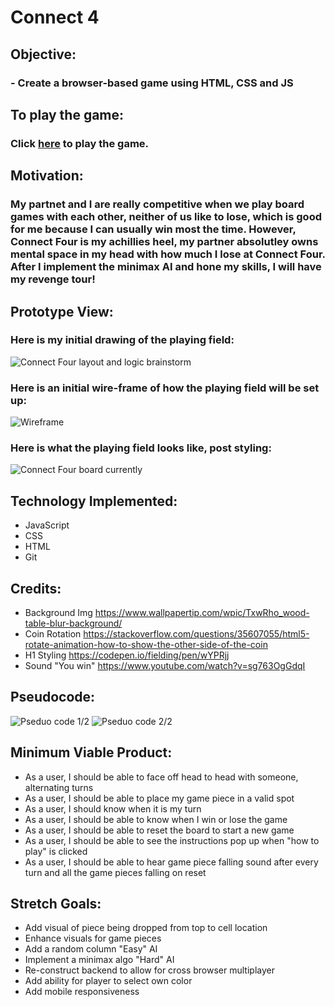 # Connect 4 
##
## Objective:
### - Create a browser-based game using HTML, CSS and JS
##
##
##
## To play the game:
### Click [here](http://connect-4-online.surge.sh) to play the game.
##
##
## Motivation:
### My partnet and I are really competitive when we play board games with each other, neither of us like to lose, which is good for me because I can usually win most the time. However, Connect Four is my achillies heel, my partner absolutley owns mental space in my head with how much I lose at Connect Four. After I implement the minimax AI and hone my skills, I will have my revenge tour! 
## Prototype View:
### Here is my initial drawing of the playing field:
![Connect Four layout and logic brainstorm](images/hand-connect4.jpg)
### Here is an initial wire-frame of how the playing field will be set up:
![Wireframe](images/wire-connect4.jpg)
### Here is what the playing field looks like, post styling:
![Connect Four board currently](images/game-v1.png)
## Technology Implemented:
- JavaScript
- CSS
- HTML
- Git 

## Credits:
- Background Img https://www.wallpapertip.com/wpic/TxwRho_wood-table-blur-background/
- Coin Rotation https://stackoverflow.com/questions/35607055/html5-rotate-animation-how-to-show-the-other-side-of-the-coin
- H1 Styling https://codepen.io/fielding/pen/wYPRjj
- Sound "You win" https://www.youtube.com/watch?v=sg763OgGdqI

## Pseudocode:
![Pseduo code 1/2](images/pseudo1.png)
![Pseduo code 2/2](images/pseudo2.png)


## Minimum Viable Product:
- As a user, I should be able to face off head to head with someone, alternating turns
- As a user, I should be able to place my game piece in a valid spot
- As a user, I should know when it is my turn 
- As a user, I should be able to know when I win or lose the game
- As a user, I should be able to reset the board to start a new game
- As a user, I should be able to see the instructions pop up when "how to play" is clicked
- As a user, I should be able to hear game piece falling sound after every turn and all the game pieces falling on reset

## Stretch Goals:
- Add visual of piece being dropped from top to cell location
- Enhance visuals for game pieces
- Add a random column "Easy" AI 
- Implement a minimax algo "Hard" AI 
- Re-construct backend to allow for cross browser multiplayer
- Add ability for player to select own color 
- Add mobile responsiveness